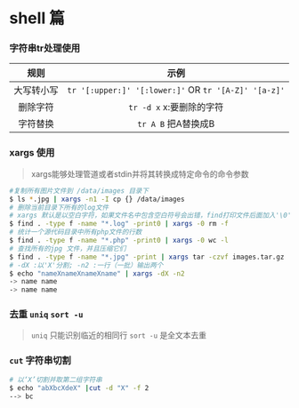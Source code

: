 # shell 篇

### 字符串tr处理使用

|  规则   |                    示例                    |
| :---: | :--------------------------------------: |
| 大写转小写 | `tr '[:upper:]' '[:lower:]'` OR `tr '[A-Z]' '[a-z]'` |
| 删除字符  |           `tr -d x`  x:要删除的字符            |
| 字符替换  |             `tr A B`  把A替换成B             |

### xargs 使用
> xargs能够处理管道或者stdin并将其转换成特定命令的命令参数
>
```bash
#复制所有图片文件到 /data/images 目录下
$ ls *.jpg | xargs -n1 -I cp {} /data/images
# 删除当前目录下所有的log文件
# xargs 默认是以空白字符，如果文件名中包含空白符号会出错，find打印文件后面加入'\0',xargs 以 '\0'分割就可以解决这个问题
$ find . -type f -name "*.log" -print0 | xargs -0 rm -f
# 统计一个源代码目录中所有php文件的行数
$ find . -type f -name "*.php" -print0 | xargs -0 wc -l
# 查找所有的jpg 文件，并且压缩它们
$ find . -type f -name "*.jpg" -print | xargs tar -czvf images.tar.gz
# -dX :以'X'分割; -n2 :一行（一批）输出两个
$ echo "nameXnameXnameXname" | xargs -dX -n2
-> name name
-> name name
```

### 去重 `uniq` `sort -u`
> `uniq`  只能识别临近的相同行
> `sort -u` 是全文本去重

### `cut` 字符串切割
```bash
# 以‘X’切割并取第二组字符串
$ echo "abXbcXdeX" |cut -d "X" -f 2
--> bc
```